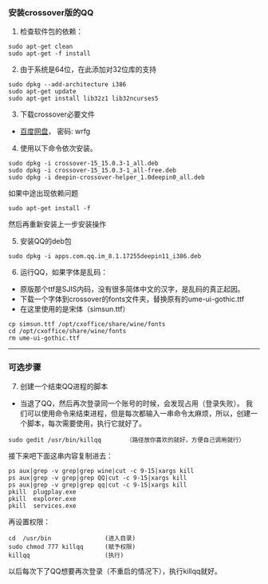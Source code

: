 ### 安装crossover版的QQ  
1. 检查软件包的依赖：
```
sudo apt-get clean 
sudo apt-get -f install
```
2. 由于系统是64位，在此添加对32位库的支持
```
sudo dpkg --add-architecture i386  
sudo apt-get update  
sudo apt-get install lib32z1 lib32ncurses5 
```
3. 下载crossover必要文件
- [百度网盘](https://pan.baidu.com/s/1pR1K4QdnGT0Rm_VVsBq5wQ)， 密码: wrfg
4. 使用以下命令依次安装。 
```
sudo dpkg -i crossover-15_15.0.3-1_all.deb
sudo dpkg -i crossover-15_15.0.3-1_all-free.deb
sudo dpkg -i deepin-crossover-helper_1.0deepin0_all.deb
```
如果中途出现依赖问题
```
sudo apt-get install -f
```
然后再重新安装上一步安装操作 

5. 安装QQ的deb包
```
sudo dpkg -i apps.com.qq.im_8.1.17255deepin11_i386.deb
```
6. 运行QQ，如果字体是乱码： 
- 原版那个ttf是SJIS内码，没有很多简体中文的汉字，是乱码的真正起因。
- 下载一个字体到crossover的fonts文件夹，替换原有的ume-ui-gothic.ttf
- 在这里使用的是宋体（simsun.ttf）
```
cp simsun.ttf /opt/cxoffice/share/wine/fonts
cd /opt/cxoffice/share/wine/fonts
rm ume-ui-gothic.ttf
```
---
### 可选步骤
7. 创建一个结束QQ进程的脚本  
- 当退了QQ，然后再次登录同一个账号的时候，会发现占用（登录失败）。
我们可以使用命令来结束进程，但是每次都输入一串命令太麻烦，所以，创建一个脚本，每次需要使用，执行它就好了。
```
sudo gedit /usr/bin/killqq       （路径放你喜欢的就好，方便自己调用就行）
```
接下来吧下面这串内容复制进去：
```
ps aux|grep -v grep|grep wine|cut -c 9-15|xargs kill   
ps aux|grep -v grep|grep QQ|cut -c 9-15|xargs kill   
ps aux|grep -v grep|grep qq|cut -c 9-15|xargs kill   
pkill  plugplay.exe  
pkill  explorer.exe  
pkill  services.exe 
```
再设置权限：
```
cd  /usr/bin               (进入目录)
sudo chmod 777 killqq      (赋予权限)
killqq                     (执行)
```
以后每次下了QQ想要再次登录（不重启的情况下），执行killqq就好。

